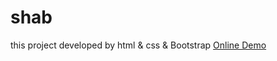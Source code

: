 # shab
this project developed by html &amp; css &amp; Bootstrap
 <a href="https://mahdibakhtiariweb.github.io/shab/">Online Demo</a>
